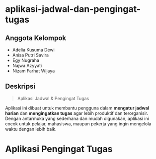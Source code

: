 # aplikasi-jadwal-dan-pengingat-tugas

## Anggota Kelompok
- Adelia Kusuma Dewi
- Anisa Putri Savira
- Egy Nugraha
- Najwa Azyyati
- Nizam Farhat Wijaya

## Deskripsi 
 > Aplikasi Jadwal & Pengingat Tugas

Aplikasi ini dibuat untuk membantu pengguna dalam **mengatur jadwal harian** dan **mengingatkan tugas** agar lebih produktif dan terorganisir. Dengan antarmuka yang sederhana dan mudah digunakan, aplikasi ini cocok untuk pelajar, mahasiswa, maupun pekerja yang ingin mengelola waktu dengan lebih baik.

# Aplikasi Pengingat Tugas

